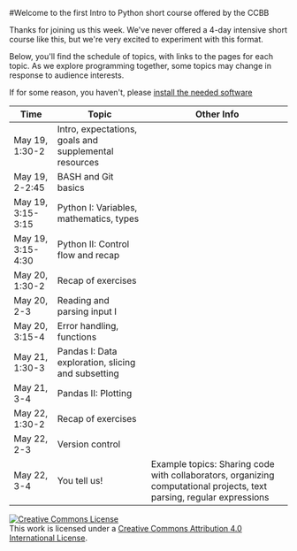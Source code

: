 #Welcome to the first Intro to Python short course offered by the CCBB

Thanks for joining us this week. We've never offered a 4-day intensive short course like this, but we're very excited to experiment with this format.

Below, you'll find the schedule of topics, with links to the pages for each topic. As we explore programming together, some topics may change in response to audience interests.

If for some reason, you haven't, please [install the needed software](https://github.com/wrightaprilm/BioComputing2014/blob/master/install.md)


|Time| Topic | Other Info | 
|-----|-----|-----|
|May 19, 1:30-2	| Intro, expectations, goals and supplemental resources	||	
|May 19, 2-2:45	| BASH and Git basics | |	
|May 19, 3:15-3:15 | Python I: Variables, mathematics, types | |
|May 19, 3:15-4:30 | Python II: Control flow and recap	| |
|May 20, 1:30-2	| Recap of exercises | |
|May 20, 2-3 | Reading and parsing input I ||
|May 20, 3:15-4 | Error handling, functions ||
|May 21, 1:30-3 | Pandas I: Data exploration, slicing and subsetting | |
|May 21, 3-4 | Pandas II: Plotting | |
|May 22, 1:30-2 |  Recap of exercises	| |	
|May 22, 2-3 | Version control | |
|May 22, 3-4 | You tell us! |Example topics: Sharing code with collaborators, organizing computational projects, text parsing, regular expressions|


<a rel="license" href="http://creativecommons.org/licenses/by/4.0/"><img alt="Creative Commons License" style="border-width:0" src="http://i.creativecommons.org/l/by/4.0/88x31.png" /></a><br />This work is licensed under a <a rel="license" href="http://creativecommons.org/licenses/by/4.0/">Creative Commons Attribution 4.0 International License</a>.
